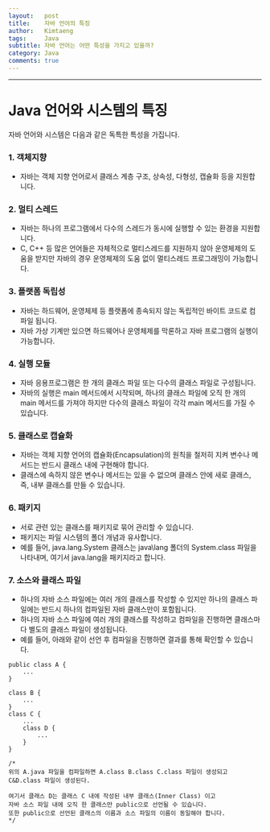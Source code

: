 ```yaml
---
layout:   post
title:    자바 언어의 특징
author:   Kimtaeng
tags: 	  Java
subtitle: 자바 언어는 어떤 특성을 가지고 있을까?
category: Java
comments: true
---
```

<hr/>

# Java 언어와 시스템의 특징

자바 언어와 시스템은 다음과 같은 독특한 특성을 가집니다.

### 1. 객체지향
- 자바는 객체 지향 언어로서 클래스 계층 구조, 상속성, 다형성, 캡슐화 등을 지원합니다.

### 2. 멀티 스레드
- 자바는 하나의 프로그램에서 다수의 스레드가 동시에 실행할 수 있는 환경을 지원합니다.
- C, C++ 등 많은 언어들은 자체적으로 멀티스레드를 지원하지 않아 운영체제의 도움을 받지만
자바의 경우 운영체제의 도움 없이 멀티스레드 프로그래밍이 가능합니다.

### 3. 플랫폼 독립성
- 자바는 하드웨어, 운영체제 등 플랫폼에 종속되지 않는 독립적인 바이트 코드로 컴파일 됩니다.
- 자바 가상 기계만 있으면 하드웨어나 운영체제를 막론하고 자바 프로그램의 실행이 가능합니다.

### 4. 실행 모듈
- 자바 응용프로그램은 한 개의 클래스 파일 또는 다수의 클래스 파일로 구성됩니다.
- 자바의 실행은 main 메서드에서 시작되며, 하나의 클래스 파일에 오직 한 개의 main 메서드를
가져야 하지만 다수의 클래스 파일이 각각 main 메서드를 가질 수 있습니다.

### 5. 클래스로 캡슐화
- 자바는 객체 지향 언어의 캡슐화(Encapsulation)의 원칙을 철저히 지켜 변수나 메서드는
반드시 클래스 내에 구현해야 합니다.
- 클래스에 속하지 않은 변수나 메서드는 있을 수 없으며 클래스 안에 새로 클래스,<br/>
즉, 내부 클래스를 만들 수 있습니다.

### 6. 패키지
- 서로 관련 있는 클래스를 패키지로 묶어 관리할 수 있습니다.
- 패키지는 파일 시스템의 폴더 개념과 유사합니다.
- 예를 들어, java.lang.System 클래스는 java\lang 폴더의 System.class 파일을 나타내며,
여기서 java.lang을 패키지라고 합니다.

### 7. 소스와 클래스 파일
- 하나의 자바 소스 파일에는 여러 개의 클래스를 작성할 수 있지만 하나의 클래스 파일에는
반드시 하나의 컴파일된 자바 클래스만이 포함됩니다.
- 하나의 자바 소스 파일에 여러 개의 클래스를 작성하고 컴파일을 진행하면
클래스마다 별도의 클래스 파일이 생성됩니다.
- 예를 들어, 아래와 같이 선언 후 컴파일을 진행하면 결과를 통해 확인할 수 있습니다.

<pre class="line-numbers"><code class="language-java" data-start="1">public class A {	
    ...
}

class B {
	...
}
class C {
	...
	class D {
        ...
    }
}

/*
위의 A.java 파일을 컴파일하면 A.class B.class C.class 파일이 생성되고 C&D.class 파일이 생성된다.

여기서 클래스 D는 클래스 C 내에 작성된 내부 클래스(Inner Class) 이고
자바 소스 파일 내에 오직 한 클래스만 public으로 선언될 수 있습니다.
또한 public으로 선언된 클래스의 이름과 소스 파일의 이름이 동일해야 합니다.
*/
</code></pre>

